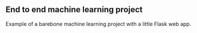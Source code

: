 ## End to end machine learning project

Example of a barebone machine learning project with a little Flask web app.
